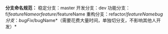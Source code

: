 **分支命名规范：**
稳定分支：master
开发分支：dev
功能分支：f/$featureName or feature/$featureName
重构分支：refactor/$featureName
bug 分支： bugFix/$bugName*（需要花费大量时间，单独切分支，不影响其他人开发）*
